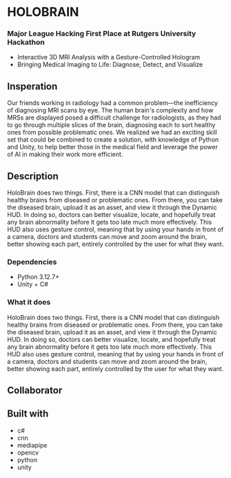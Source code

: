 # HOLOBRAIN

### Major League Hacking First Place at Rutgers University Hackathon

* Interactive 3D MRI Analysis with a Gesture-Controlled Hologram
* Bringing Medical Imaging to Life: Diagnose, Detect, and Visualize

## Insperation

Our friends working in radiology had a common problem—the inefficiency of diagnosing MRI scans by eye. The human brain's complexity and how MRSs are displayed posed a difficult challenge for radiologists, as they had to go through multiple slices of the brain, diagnosing each to sort healthy ones from possible problematic ones. We realized we had an exciting skill set that could be combined to create a solution, with knowledge of Python and Unity, to help better those in the medical field and leverage the power of AI in making their work more efficient.

## Description

HoloBrain does two things. First, there is a CNN model that can distinguish healthy brains from diseased or problematic ones. From there, you can take the diseased brain, upload it as an asset, and view it through the Dynamic HUD. In doing so, doctors can better visualize, locate, and hopefully treat any brain abnormality before it gets too late much more effectively. This HUD also uses gesture control, meaning that by using your hands in front of a camera, doctors and students can move and zoom around the brain, better showing each part, entirely controlled by the user for what they want.

### Dependencies

* Python 3.12.7+
* Unity + C#

### What it does

HoloBrain does two things. First, there is a CNN model that can distinguish healthy brains from diseased or problematic ones. From there, you can take the diseased brain, upload it as an asset, and view it through the Dynamic HUD. In doing so, doctors can better visualize, locate, and hopefully treat any brain abnormality before it gets too late much more effectively. This HUD also uses gesture control, meaning that by using your hands in front of a camera, doctors and students can move and zoom around the brain, better showing each part, entirely controlled by the user for what they want.

## Collaborator

<a href="[https://github.com/YousefIbrahimismail/Project-README-Template/graphs/contributor](https://github.com/sidp24)"></a>

## Built with

* c#
* cnn
* mediapipe
* opencv
* python
* unity
